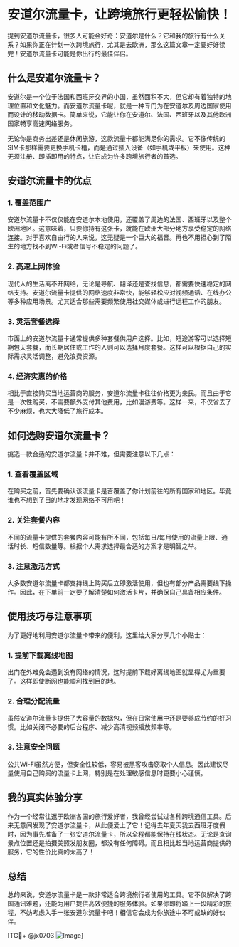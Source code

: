 # 安道尔流量卡，让跨境旅行更轻松愉快！

提到安道尔流量卡，很多人可能会好奇：安道尔是什么？它和我的旅行有什么关系？如果你正在计划一次跨境旅行，尤其是去欧洲，那么这篇文章一定要好好读完！安道尔流量卡可能是你出行的最佳伴侣。

## 什么是安道尔流量卡？

安道尔是一个位于法国和西班牙交界的小国，虽然面积不大，但它却有着独特的地理位置和文化魅力。而安道尔流量卡呢，就是一种专门为在安道尔及周边国家使用而设计的移动数据卡。简单来说，它能让你在安道尔、法国、西班牙以及其他欧洲国家畅享高速网络服务。

无论你是商务出差还是休闲旅游，这款流量卡都能满足你的需求。它不像传统的SIM卡那样需要更换手机卡槽，而是通过插入设备（如手机或平板）来使用。这种无须注册、即插即用的特点，让它成为许多跨境旅行者的首选。

## 安道尔流量卡的优点

### 1. 覆盖范围广

安道尔流量卡不仅仅能在安道尔本地使用，还覆盖了周边的法国、西班牙以及整个欧洲地区。这意味着，只要你持有这张卡，就能在欧洲大部分地方享受稳定的网络连接。对于喜欢自由行的人来说，这无疑是一个巨大的福音。再也不用担心到了陌生的地方找不到Wi-Fi或者信号不稳定的问题了。

### 2. 高速上网体验

现代人的生活离不开网络，无论是导航、翻译还是查找信息，都需要快速稳定的网络支持。安道尔流量卡提供的网络速度非常快，能够轻松应对视频通话、在线办公等多种应用场景。尤其适合那些需要频繁使用社交媒体或进行远程工作的朋友。

### 3. 灵活套餐选择

市面上的安道尔流量卡通常提供多种套餐供用户选择。比如，短途游客可以选择短期包天套餐，而长期居住或工作的人则可以选择月度套餐。这样可以根据自己的实际需求灵活调整，避免浪费资源。

### 4. 经济实惠的价格

相比于直接购买当地运营商的服务，安道尔流量卡往往价格更为亲民。而且由于它是一次性购买，不需要额外支付其他费用，比如漫游费等。这样一来，不仅省去了不少麻烦，也大大降低了旅行成本。

## 如何选购安道尔流量卡？

挑选一款合适的安道尔流量卡并不难，但需要注意以下几点：

### 1. 查看覆盖区域

在购买之前，首先要确认该流量卡是否覆盖了你计划前往的所有国家和地区。毕竟谁也不想到了目的地才发现网络不可用吧！

### 2. 关注套餐内容

不同的流量卡提供的套餐内容可能有所不同，包括每日/每月使用的流量上限、通话时长、短信数量等。根据个人需求选择最合适的方案才是明智之举。

### 3. 注意激活方式

大多数安道尔流量卡都支持线上购买后立即激活使用，但也有部分产品需要线下操作。因此，在下单前一定要了解清楚如何激活卡片，并确保自己具备相应条件。

## 使用技巧与注意事项

为了更好地利用安道尔流量卡带来的便利，这里给大家分享几个小贴士：

### 1. 提前下载离线地图

出门在外难免会遇到没有网络的情况，这时提前下载好离线地图就显得尤为重要了。这样即使断网也能顺利找到目的地。

### 2. 合理分配流量

虽然安道尔流量卡提供了大容量的数据包，但在日常使用中还是要养成节约的好习惯。比如关闭不必要的后台程序、减少高清视频播放频率等。

### 3. 注意安全问题

公共Wi-Fi虽然方便，但安全性较低，容易被黑客攻击窃取个人信息。因此建议尽量使用自己购买的流量卡上网，特别是在处理敏感信息时更要小心谨慎。

## 我的真实体验分享

作为一个经常往返于欧洲各国的旅行爱好者，我曾经尝试过各种跨境通信工具。后来无意间发现了安道尔流量卡，从此便爱上了它！记得去年夏天我去西班牙度假时，因为事先准备了一张安道尔流量卡，所以全程都能保持在线状态。无论是查询景点位置还是拍摄美照发朋友圈，都没有任何障碍。而且相比起当地运营商提供的服务，它的性价比真的太高了！

## 总结

总的来说，安道尔流量卡是一款非常适合跨境旅行者使用的工具。它不仅解决了跨国通讯难题，还能为用户提供高效便捷的服务体验。如果你即将踏上一段精彩的旅程，不妨考虑入手一张安道尔流量卡吧！相信它会成为你旅途中不可或缺的好伙伴。

[TG💪+ @jx0703 ![Image](https://github.com/user-attachments/assets/dbca1d08-cadb-493c-b0ec-ad6f7a83f270)]